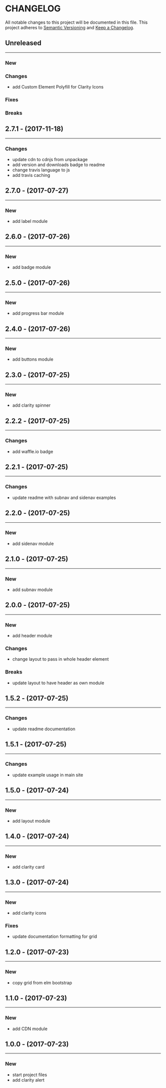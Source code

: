 # CHANGELOG

All notable changes to this project will be documented in this file.
This project adheres to [Semantic Versioning](http://semver.org/) and [Keep a Changelog](http://keepachangelog.com/).



## Unreleased
---

### New

### Changes
* add Custom Element Polyfill for Clarity Icons

### Fixes

### Breaks


## 2.7.1 - (2017-11-18)
---

### Changes
* update cdn to cdnjs from unpackage
* add version and downloads badge to readme
* change travis language to js
* add travis caching


## 2.7.0 - (2017-07-27)
---

### New
* add label module


## 2.6.0 - (2017-07-26)
---

### New
* add badge module


## 2.5.0 - (2017-07-26)
---

### New
* add progress bar module


## 2.4.0 - (2017-07-26)
---

### New
* add buttons module


## 2.3.0 - (2017-07-25)
---

### New
* add clarity spinner


## 2.2.2 - (2017-07-25)
---

### Changes
* add waffle.io badge


## 2.2.1 - (2017-07-25)
---

### Changes
* update readme with subnav and sidenav examples


## 2.2.0 - (2017-07-25)
---

### New
* add sidenav module


## 2.1.0 - (2017-07-25)
---

### New
* add subnav module


## 2.0.0 - (2017-07-25)
---

### New
* add header module

### Changes
* change layout to pass in whole header element


### Breaks
* update layout to have header as own module


## 1.5.2 - (2017-07-25)
---

### Changes
* update readme documentation


## 1.5.1 - (2017-07-25)
---

### Changes
* update example usage in main site


## 1.5.0 - (2017-07-24)
---

### New
* add layout module


## 1.4.0 - (2017-07-24)
---

### New
* add clarity card


## 1.3.0 - (2017-07-24)
---

### New
* add clarity icons


### Fixes
* update documentation formatting for grid


## 1.2.0 - (2017-07-23)
---

### New
* copy grid from elm bootstrap


## 1.1.0 - (2017-07-23)
---

### New
* add CDN module


## 1.0.0 - (2017-07-23)
---

### New
* start project files
* add clarity alert


